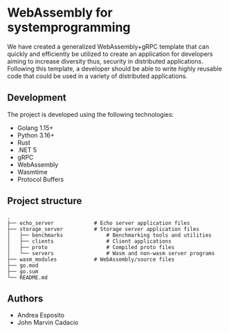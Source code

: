 # WebAssembly for systemprogramming
We have created a generalized WebAssembly+gRPC template that can quickly and efficiently be utilized to create an application for developers aiming to increase diversity thus, security in distributed applications. Following this template, a developer should be able to write highly reusable code that could be used in a variety of distributed applications.


## Development
The project is developed using the following technologies:

* Golang 1.15+
* Python 3.16+
* Rust
* .NET 5
* gRPC
* WebAssembly
* Wasmtime
* Protocol Buffers

## Project structure
```
.
├── echo_server             # Echo server application files
├── storage_server          # Storage server application files
│   ├── benchmarks              # Benchmarking tools and utilities
│   ├── clients                 # Client applications
│   ├── proto                   # Compiled proto files
│   └── servers                 # Wasm and non-wasm server programs
├── wasm_modules            # WebAssembly/source files                 
├── go.mod
├── go.sum
└── README.md
```


## Authors
* Andrea Esposito
* John Marvin Cadacio
